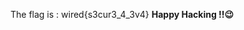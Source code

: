 The flag is : wired{s3cur3_4_3v4}
**Happy Hacking !!😉**
<!---
Lord-Darth-V/Lord-Darth-V is a ✨ special ✨ repository because its `README.md` (this file) appears on your GitHub profile.
You can click the Preview link to take a look at your changes.
--->
